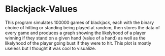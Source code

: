 # Blackjack-Values

This program simulates 100000 games of blackjack, each with the binary choice of hitting or standing being played at random, then stores the data of every game and produces a graph showing the likelyhood of a player winning if they stand on a given hand (value of a hand) as well as the likelyhood of the player going bust if they were to hit. This plot is mostly useless but I thought it was cool to visualize.
